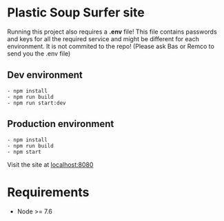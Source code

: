 # Plastic Soup Surfer site

Running this project also requires a **.env** file!
This file contains passwords and keys for all the required service and might be different for each environment. 
It is not commited to the repo!
(Please ask Bas or Remco to send you the .env file)

## Dev environment

    - npm install
    - npm run build
    - npm run start:dev

## Production environment

    - npm install
    - npm run build
    - npm start

Visit the site at [localhost:8080](http://localhost:8080)

# Requirements

- Node >= 7.6

